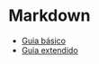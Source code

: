 # Markdown

- [Guia básico](https://www.markdownguide.org/basic-syntax/)
- [Guia extendido](https://www.markdownguide.org/extended-syntax/)